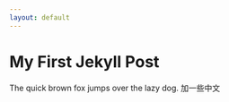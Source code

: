 ```yaml
---
layout: default
---
```


# My First Jekyll Post

The quick brown fox jumps over the lazy dog. 
加一些中文

